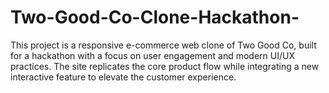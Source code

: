 # Two-Good-Co-Clone-Hackathon-
This project is a responsive e-commerce web clone of Two Good Co, built for a hackathon with a focus on user engagement and modern UI/UX practices. The site replicates the core product flow while integrating a new interactive feature to elevate the customer experience.

